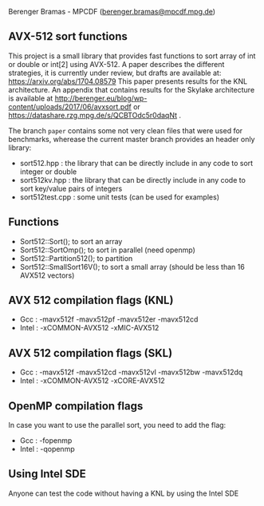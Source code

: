 Berenger Bramas - MPCDF (berenger.bramas@mpcdf.mpg.de)

## AVX-512 sort functions

This project is a small library that provides fast functions to sort array of int or double or int[2] using AVX-512.
A paper describes the different strategies, it is currently under review, but drafts are available at:
https://arxiv.org/abs/1704.08579
This paper presents results for the KNL architecture.
An appendix that contains results for the Skylake architecture is available at http://berenger.eu/blog/wp-content/uploads/2017/06/avxsort.pdf or https://datashare.rzg.mpg.de/s/QCBTOdc5r0daqNt .


The branch `paper` contains some not very clean files that were used for benchmarks,
wherease the current master branch provides an header only library:
- sort512.hpp : the library that can be directly include in any code to sort integer or double
- sort512kv.hpp : the library that can be directly include in any code to sort key/value pairs of integers
- sort512test.cpp : some unit tests (can be used for examples)

##  Functions
- Sort512::Sort(); to sort an array
- Sort512::SortOmp(); to sort in parallel (need openmp)
- Sort512::Partition512(); to partition
- Sort512::SmallSort16V(); to sort a small array (should be less than 16 AVX512 vectors)


## AVX 512 compilation flags (KNL)
- Gcc : -mavx512f -mavx512pf -mavx512er -mavx512cd
- Intel : -xCOMMON-AVX512 -xMIC-AVX512

## AVX 512 compilation flags (SKL)
- Gcc : -mavx512f -mavx512cd -mavx512vl -mavx512bw -mavx512dq
- Intel : -xCOMMON-AVX512 -xCORE-AVX512

## OpenMP compilation flags
In case you want to use the parallel sort, you need to add the flag:
- Gcc :  -fopenmp
- Intel :  -qopenmp

## Using Intel SDE

Anyone can test the code without having a KNL by using the Intel SDE